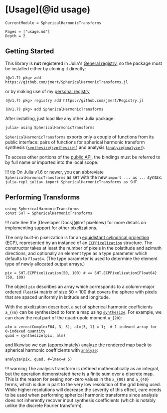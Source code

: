 # [Usage](@id usage)
```@meta
CurrentModule = SphericalHarmonicTransforms
```

```@contents
Pages = ["usage.md"]
Depth = 2
```

## Getting Started

This library is **not** registered in Julia's
[General registry](https://github.com/JuliaRegistries/General), so the package must be
installed either by cloning it directly:
```julia-repl
(@v1.7) pkg> add https://github.com/jmert/SphericalHarmonicTransforms.jl
```
or by making use of my [personal registry](https://github.com/jmert/Registry.jl)
```julia-repl
(@v1.7) pkg> registry add https://github.com/jmert/Registry.jl

(@v1.7) pkg> add SphericalHarmonicTransforms
```
After installing, just load like any other Julia package:
```julia-repl
julia> using SphericalHarmonicTransforms
```

`SphericalHarmonicTransforms` exports only a couple of functions from its public interface:
pairs of functions for spherical harmonic transform synthesis
([`synthesize`](@ref)/[`synthesize!`](@ref)) and analysis
([`analyze`](@ref)/[`analyze!`](@ref)).

To access other portions of the [public API](../lib/public.md), the bindings must be
referred to by full name or imported into the local scope.

!!! tip
    On Julia v1.6 or newer, you can abbreviate `SphericalHarmonicTransforms` as `SHT` with
    the new `import ... as ...` syntax:
    ```julia-repl
    julia> import SphericalHarmonicTransforms as SHT
    ```

## Performing Transforms

```@setup Usage
using SphericalHarmonicTransforms
const SHT = SphericalHarmonicTransforms
```

!!! note
    See the [Developer Docs](@ref pixelnew) for more details on implementing support for
    other pixelizations.

The only built-in pixelization is for an
[equidistant cylindrical projection](https://en.wikipedia.org/wiki/Equirectangular_projection)
(ECP), represented by an instance of an [`ECPPixelization`](@ref) structure.
The constructor takes at least the number of pixels in the colatitude and azimuth
directions, and optionally an element type as a type parameter which defaults to
`Float64`.
(The type parameter is used to determine the element type of newly allocated output arrays.)

```@repl Usage
pix = SHT.ECPPixelization(50, 100) # == SHT.ECPPixelization{Float64}(50, 100)
```

The object `pix` describes an array which corresponds to a column-major ordered `Float64`
matrix of size 50 × 100 that covers the sphere with pixels that are spaced uniformly in
latitude and longitude.

With the pixelization described, a set of spherical harmonic coefficients ``a_{ℓm}`` can
be synthesized to form a map using [`synthesize`](@ref).
For example, we can draw the real part of the quadrupole moment ``a_{20}``:
```@repl Usage
alm = zeros(ComplexF64, 3, 3); alm[3, 1] = 1;  # 1-indexed array for 0-indexed quantity
quad = synthesize(pix, alm)
```
and likewise we can (approximately) analyze the rendered map back to spherical harmonic
coefficients with [`analyze`](@ref):
```@repl Usage
analyze(pix, quad, #=lmax=# 5)
```

!!! warning
    The analysis transform is defined mathematically as an integral, but the operation
    demonstrated here is a finite sum over a discrete map.
    This is the reason for seeing non-zero values in the ``a_{00}`` and ``a_{40}`` terms,
    which is due in part to the very low resolution of the grid being used.
    While higher resolutions will decrease the severity of this effect, care needs to be
    used when performing spherical harmonic transforms since analysis does not inherently
    recover input synthesis coefficients (which is notably unlike the discrete Fourier
    transform).

